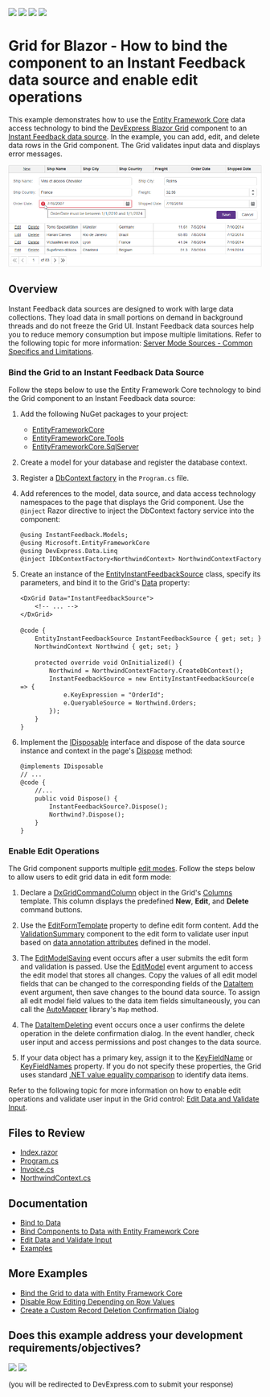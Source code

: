 <!-- default badges list -->
![](https://img.shields.io/endpoint?url=https://codecentral.devexpress.com/api/v1/VersionRange/617333248/22.2.3%2B)
[![](https://img.shields.io/badge/Open_in_DevExpress_Support_Center-FF7200?style=flat-square&logo=DevExpress&logoColor=white)](https://supportcenter.devexpress.com/ticket/details/T1155154)
[![](https://img.shields.io/badge/📖_How_to_use_DevExpress_Examples-e9f6fc?style=flat-square)](https://docs.devexpress.com/GeneralInformation/403183)
[![](https://img.shields.io/badge/💬_Leave_Feedback-feecdd?style=flat-square)](#does-this-example-address-your-development-requirementsobjectives)
<!-- default badges end -->
# Grid for Blazor - How to bind the component to an Instant Feedback data source and enable edit operations

This example demonstrates how to use the [Entity Framework Core](https://learn.microsoft.com/en-us/ef/core/) data access technology to bind the [DevExpress Blazor Grid](https://docs.devexpress.com/Blazor/403143/grid) component to an [Instant Feedback data source](https://docs.devexpress.com/Blazor/403737/grid/bind-to-data#large-data-server-mode-sources). In the example, you can add, edit, and delete data rows in the Grid component. The Grid validates input data and displays error messages.

![Bind the Grid to an Instant Feedback Data Source](bind-to-instant-feedback-data-source.png)

## Overview

Instant Feedback data sources are designed to work with large data collections. They load data in small portions on demand in background threads and do not freeze the Grid UI. Instant Feedback data sources help you to reduce memory consumption but impose multiple limitations. Refer to the following topic for more information: [Server Mode Sources - Common Specifics and Limitations](https://docs.devexpress.com/Blazor/403737/grid/bind-to-data#common-specifics-and-limitations).

### Bind the Grid to an Instant Feedback Data Source

Follow the steps below to use the Entity Framework Core technology to bind the Grid component to an Instant Feedback data source:

1. Add the following NuGet packages to your project:

    * [EntityFrameworkCore](https://www.nuget.org/packages/Microsoft.EntityFrameworkCore)
    * [EntityFrameworkCore.Tools](https://www.nuget.org/packages/Microsoft.EntityFrameworkCore.Tools/)
    * [EntityFrameworkCore.SqlServer](https://www.nuget.org/packages/Microsoft.EntityFrameworkCore.SqlServer/)

2. Create a model for your database and register the database context.
3. Register a [DbContext factory](https://learn.microsoft.com/en-us/ef/core/dbcontext-configuration/#using-a-dbcontext-factory-eg-for-blazor) in the `Program.cs` file.
4. Add references to the model, data source, and data access technology namespaces to the page that displays the Grid component. Use the `@inject` Razor directive to inject the DbContext factory service into the component: 

    ```razor
    @using InstantFeedback.Models;
    @using Microsoft.EntityFrameworkCore
    @using DevExpress.Data.Linq
    @inject IDbContextFactory<NorthwindContext> NorthwindContextFactory
    ```
5. Create an instance of the [EntityInstantFeedbackSource](https://docs.devexpress.com/CoreLibraries/DevExpress.Data.Linq.EntityInstantFeedbackSource) class, specify its parameters, and bind it to the Grid's [Data](https://docs.devexpress.com/Blazor/DevExpress.Blazor.DxGrid.Data) property:

    ```razor
    <DxGrid Data="InstantFeedbackSource">
        <!-- ... -->
    </DxGrid>

    @code {
        EntityInstantFeedbackSource InstantFeedbackSource { get; set; }
        NorthwindContext Northwind { get; set; }

        protected override void OnInitialized() {
            Northwind = NorthwindContextFactory.CreateDbContext();
            InstantFeedbackSource = new EntityInstantFeedbackSource(e => {
                e.KeyExpression = "OrderId";
                e.QueryableSource = Northwind.Orders;
            });
        }
    }
    ```
6. Implement the [IDisposable](https://learn.microsoft.com/en-us/dotnet/api/system.idisposable?view=net-7.0) interface and dispose of the data source instance and context in the page's [Dispose](https://learn.microsoft.com/en-us/dotnet/api/system.idisposable.dispose?view=net-7.0) method:

    ```razor
    @implements IDisposable
    // ...
    @code {
        //...
        public void Dispose() {
            InstantFeedbackSource?.Dispose();
            Northwind?.Dispose();
        }
    }
    ```

### Enable Edit Operations

The Grid component supports multiple [edit modes](https://docs.devexpress.com/Blazor/403454/grid/edit-data-and-validate-input#edit-modes). Follow the steps below to allow users to edit grid data in edit form mode:

1. Declare a [DxGridCommandColumn](https://docs.devexpress.com/Blazor/DevExpress.Blazor.DxGridCommandColumn) object in the Grid's [Columns](https://docs.devexpress.com/Blazor/DevExpress.Blazor.DxGrid.Columns) template. This column displays the predefined **New**, **Edit**, and **Delete** command buttons.

2. Use the [EditFormTemplate](https://docs.devexpress.com/Blazor/DevExpress.Blazor.DxGrid.EditFormTemplate) property to define edit form content. Add the [ValidationSummary](https://learn.microsoft.com/en-us/dotnet/api/microsoft.aspnetcore.components.forms.validationsummary?view=aspnetcore-7.0) component to the edit form to validate user input based on [data annotation attributes](https://learn.microsoft.com/en-us/aspnet/core/mvc/models/validation?view=aspnetcore-7.0) defined in the model.

3. The [EditModelSaving](https://docs.devexpress.com/Blazor/DevExpress.Blazor.DxGrid.EditModelSaving) event occurs after a user submits the edit form and validation is passed. Use the [EditModel](https://docs.devexpress.com/Blazor/DevExpress.Blazor.GridEditModelSavingEventArgs.EditModel) event argument to access the edit model that stores all changes. Copy the values of all edit model fields that can be changed to the corresponding fields of the [DataItem](https://docs.devexpress.com/Blazor/DevExpress.Blazor.GridEditModelSavingEventArgs.DataItem) event argument, then save changes to the bound data source. To assign all edit model field values to the data item fields simultaneously, you can call the [AutoMapper](https://github.com/AutoMapper/AutoMapper) library's `Map` method.

4. The [DataItemDeleting](https://docs.devexpress.com/Blazor/DevExpress.Blazor.DxGrid.DataItemDeleting) event occurs once a user confirms the delete operation in the delete confirmation dialog. In the event handler, check user input and access permissions and post changes to the data source.

5. If your data object has a primary key, assign it to the [KeyFieldName](https://docs.devexpress.com/Blazor/DevExpress.Blazor.DxGrid.KeyFieldName) or [KeyFieldNames](https://docs.devexpress.com/Blazor/DevExpress.Blazor.DxGrid.KeyFieldNames) property. If you do not specify these properties, the Grid uses standard [.NET value equality comparison](https://learn.microsoft.com/en-us/dotnet/csharp/programming-guide/statements-expressions-operators/equality-comparisons) to identify data items.

Refer to the following topic for more information on how to enable edit operations and validate user input in the Grid control: [Edit Data and Validate Input](https://docs.devexpress.com/Blazor/403454/grid/edit-data-and-validate-input).

## Files to Review

- [Index.razor](./CS/Pages/Index.razor)
- [Program.cs](./CS/Program.cs)
- [Invoice.cs](./CS/Models/Invoice.cs)
- [NorthwindContext.cs](./CS/Models/NorthwindContext.cs)

## Documentation

- [Bind to Data](https://docs.devexpress.com/Blazor/403737/grid/bind-to-data)
- [Bind Components to Data with Entity Framework Core](https://docs.devexpress.com/Blazor/403167/common-concepts/bind-data-grid-to-data-from-entity-framework-core)
- [Edit Data and Validate Input](https://docs.devexpress.com/Blazor/403454/grid/edit-data-and-validate-input)
- [Examples](https://docs.devexpress.com/Blazor/404035/grid/examples)

## More Examples

- [Bind the Grid to data with Entity Framework Core](https://github.com/DevExpress-Examples/blazor-dxgrid-bind-to-data-with-entity-framework-core)
- [Disable Row Editing Depending on Row Values](https://github.com/DevExpress-Examples/blazor-dxgrid-disable-editing-for-several-rows)
- [Create a Custom Record Deletion Confirmation Dialog](https://github.com/DevExpress-Examples/blazor-dxgrid-show-custom-confirmation-dialog)

<!-- feedback -->
## Does this example address your development requirements/objectives?

[<img src="https://www.devexpress.com/support/examples/i/yes-button.svg"/>](https://www.devexpress.com/support/examples/survey.xml?utm_source=github&utm_campaign=blazor-dxgrid-bind-to-instant-feedback-data-source&~~~was_helpful=yes) [<img src="https://www.devexpress.com/support/examples/i/no-button.svg"/>](https://www.devexpress.com/support/examples/survey.xml?utm_source=github&utm_campaign=blazor-dxgrid-bind-to-instant-feedback-data-source&~~~was_helpful=no)

(you will be redirected to DevExpress.com to submit your response)
<!-- feedback end -->
